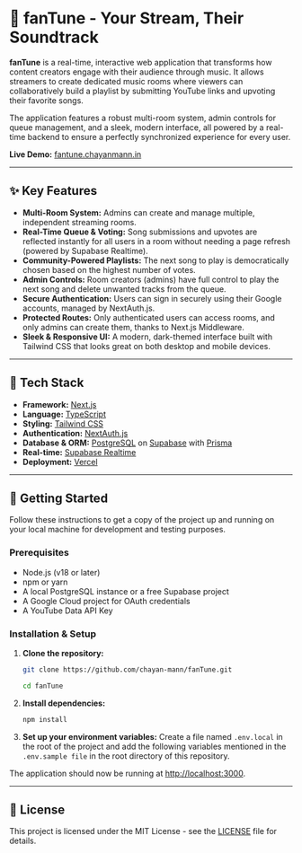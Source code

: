 # 🎵 fanTune - Your Stream, Their Soundtrack

**fanTune** is a real-time, interactive web application that transforms how content creators engage with their audience through music. It allows streamers to create dedicated music rooms where viewers can collaboratively build a playlist by submitting YouTube links and upvoting their favorite songs.

The application features a robust multi-room system, admin controls for queue management, and a sleek, modern interface, all powered by a real-time backend to ensure a perfectly synchronized experience for every user.

**Live Demo:** [fantune.chayanmann.in](https://fantune.chayanmann.in/)

---

## ✨ Key Features

- **Multi-Room System:** Admins can create and manage multiple, independent streaming rooms.
- **Real-Time Queue & Voting:** Song submissions and upvotes are reflected instantly for all users in a room without needing a page refresh (powered by Supabase Realtime).
- **Community-Powered Playlists:** The next song to play is democratically chosen based on the highest number of votes.
- **Admin Controls:** Room creators (admins) have full control to play the next song and delete unwanted tracks from the queue.
- **Secure Authentication:** Users can sign in securely using their Google accounts, managed by NextAuth.js.
- **Protected Routes:** Only authenticated users can access rooms, and only admins can create them, thanks to Next.js Middleware.
- **Sleek & Responsive UI:** A modern, dark-themed interface built with Tailwind CSS that looks great on both desktop and mobile devices.

---

## 🚀 Tech Stack

- **Framework:** [Next.js](https://nextjs.org/) 
- **Language:** [TypeScript](https://www.typescriptlang.org/)
- **Styling:** [Tailwind CSS](https://tailwindcss.com/)
- **Authentication:** [NextAuth.js](https://next-auth.js.org/)
- **Database & ORM:** [PostgreSQL](https://www.postgresql.org/) on [Supabase](https://supabase.com/) with [Prisma](https://www.prisma.io/)
- **Real-time:** [Supabase Realtime](https://supabase.com/docs/guides/realtime)
- **Deployment:** [Vercel](https://vercel.com/)

---

## 🏁 Getting Started

Follow these instructions to get a copy of the project up and running on your local machine for development and testing purposes.

### Prerequisites

- Node.js (v18 or later)
- npm or yarn
- A local PostgreSQL instance or a free Supabase project
- A Google Cloud project for OAuth credentials
- A YouTube Data API Key

### Installation & Setup

1.  **Clone the repository:**
    ```bash
    git clone https://github.com/chayan-mann/fanTune.git

    cd fanTune
    ```

2.  **Install dependencies:**
    ```bash
    npm install
    ```

3.  **Set up your environment variables:**
    Create a file named `.env.local` in the root of the project and add the following variables mentioned in the `.env.sample file` in the root directory of this repository.


The application should now be running at [http://localhost:3000](http://localhost:3000).

---


## 📜 License

This project is licensed under the MIT License - see the [LICENSE](LICENSE) file for details.
